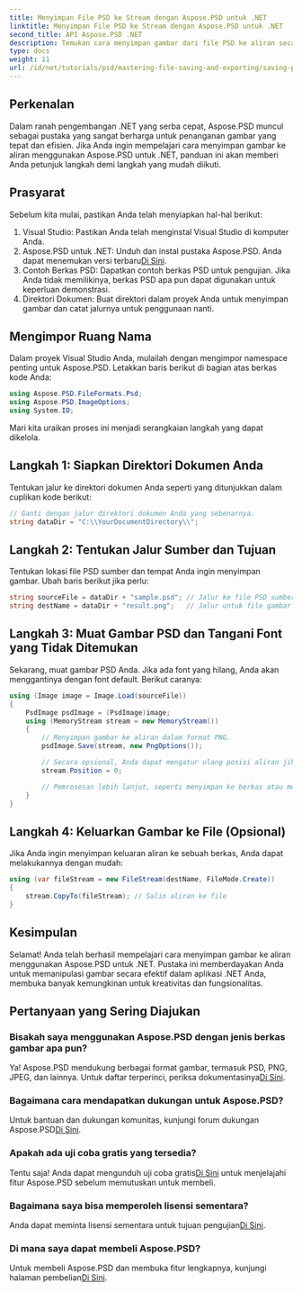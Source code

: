 ```yaml
---
title: Menyimpan File PSD ke Stream dengan Aspose.PSD untuk .NET
linktitle: Menyimpan File PSD ke Stream dengan Aspose.PSD untuk .NET
second_title: API Aspose.PSD .NET
description: Temukan cara menyimpan gambar dari file PSD ke aliran secara efisien menggunakan Aspose.PSD untuk .NET. Panduan langkah demi langkah yang komprehensif ini mencakup prasyarat, kode, dan teknik.
type: docs
weight: 11
url: /id/net/tutorials/psd/mastering-file-saving-and-exporting/saving-psd-files-to-streams/
---
```

## Perkenalan

Dalam ranah pengembangan .NET yang serba cepat, Aspose.PSD muncul sebagai pustaka yang sangat berharga untuk penanganan gambar yang tepat dan efisien. Jika Anda ingin mempelajari cara menyimpan gambar ke aliran menggunakan Aspose.PSD untuk .NET, panduan ini akan memberi Anda petunjuk langkah demi langkah yang mudah diikuti.

## Prasyarat

Sebelum kita mulai, pastikan Anda telah menyiapkan hal-hal berikut:

1. Visual Studio: Pastikan Anda telah menginstal Visual Studio di komputer Anda.
2.  Aspose.PSD untuk .NET: Unduh dan instal pustaka Aspose.PSD. Anda dapat menemukan versi terbaru[Di Sini](https://releases.aspose.com/psd/net/).
3. Contoh Berkas PSD: Dapatkan contoh berkas PSD untuk pengujian. Jika Anda tidak memilikinya, berkas PSD apa pun dapat digunakan untuk keperluan demonstrasi.
4. Direktori Dokumen: Buat direktori dalam proyek Anda untuk menyimpan gambar dan catat jalurnya untuk penggunaan nanti.

## Mengimpor Ruang Nama

Dalam proyek Visual Studio Anda, mulailah dengan mengimpor namespace penting untuk Aspose.PSD. Letakkan baris berikut di bagian atas berkas kode Anda:

```csharp
using Aspose.PSD.FileFormats.Psd;
using Aspose.PSD.ImageOptions;
using System.IO;
```

Mari kita uraikan proses ini menjadi serangkaian langkah yang dapat dikelola.

## Langkah 1: Siapkan Direktori Dokumen Anda

Tentukan jalur ke direktori dokumen Anda seperti yang ditunjukkan dalam cuplikan kode berikut:

```csharp
// Ganti dengan jalur direktori dokumen Anda yang sebenarnya.
string dataDir = "C:\\YourDocumentDirectory\\";
```

## Langkah 2: Tentukan Jalur Sumber dan Tujuan

Tentukan lokasi file PSD sumber dan tempat Anda ingin menyimpan gambar. Ubah baris berikut jika perlu:

```csharp
string sourceFile = dataDir + "sample.psd"; // Jalur ke file PSD sumber Anda
string destName = dataDir + "result.png";   // Jalur untuk file gambar keluaran
```

## Langkah 3: Muat Gambar PSD dan Tangani Font yang Tidak Ditemukan

Sekarang, muat gambar PSD Anda. Jika ada font yang hilang, Anda akan menggantinya dengan font default. Berikut caranya:

```csharp
using (Image image = Image.Load(sourceFile))
{
    PsdImage psdImage = (PsdImage)image;
    using (MemoryStream stream = new MemoryStream())
    {
        // Menyimpan gambar ke aliran dalam format PNG.
        psdImage.Save(stream, new PngOptions());

        // Secara opsional, Anda dapat mengatur ulang posisi aliran jika diperlukan
        stream.Position = 0;

        // Pemrosesan lebih lanjut, seperti menyimpan ke berkas atau mengirim melalui jaringan, dapat dilakukan di sini.
    }
}
```

## Langkah 4: Keluarkan Gambar ke File (Opsional)

Jika Anda ingin menyimpan keluaran aliran ke sebuah berkas, Anda dapat melakukannya dengan mudah:

```csharp
using (var fileStream = new FileStream(destName, FileMode.Create))
{
    stream.CopyTo(fileStream); // Salin aliran ke file
}
```

## Kesimpulan

Selamat! Anda telah berhasil mempelajari cara menyimpan gambar ke aliran menggunakan Aspose.PSD untuk .NET. Pustaka ini memberdayakan Anda untuk memanipulasi gambar secara efektif dalam aplikasi .NET Anda, membuka banyak kemungkinan untuk kreativitas dan fungsionalitas.

## Pertanyaan yang Sering Diajukan

### Bisakah saya menggunakan Aspose.PSD dengan jenis berkas gambar apa pun?
Ya! Aspose.PSD mendukung berbagai format gambar, termasuk PSD, PNG, JPEG, dan lainnya. Untuk daftar terperinci, periksa dokumentasinya[Di Sini](https://reference.aspose.com/psd/net/).

### Bagaimana cara mendapatkan dukungan untuk Aspose.PSD?
 Untuk bantuan dan dukungan komunitas, kunjungi forum dukungan Aspose.PSD[Di Sini](https://forum.aspose.com/c/psd/34).

### Apakah ada uji coba gratis yang tersedia?
 Tentu saja! Anda dapat mengunduh uji coba gratis[Di Sini](https://releases.aspose.com/) untuk menjelajahi fitur Aspose.PSD sebelum memutuskan untuk membeli.

### Bagaimana saya bisa memperoleh lisensi sementara?
 Anda dapat meminta lisensi sementara untuk tujuan pengujian[Di Sini](https://purchase.conholdate.com/temporary-license/).

### Di mana saya dapat membeli Aspose.PSD?
 Untuk membeli Aspose.PSD dan membuka fitur lengkapnya, kunjungi halaman pembelian[Di Sini](https://purchase.conholdate.com/buy).